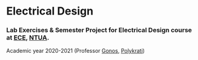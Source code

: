 # Electrical Design


### Lab Exercises & Semester Project for Electrical Design course at [ECE](https://www.ece.ntua.gr/en), [NTUA](https://www.ntua.gr/en).
Academic year 2020-2021 (Professor [Gonos](https://www.ece.ntua.gr/en/staff/140), [Polykrati](https://www.ece.ntua.gr/en/staff/146))